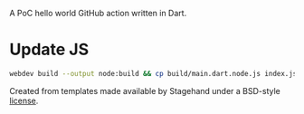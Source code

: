 A PoC hello world GitHub action written in Dart.

# Update JS
```bash
webdev build --output node:build && cp build/main.dart.node.js index.js
```

Created from templates made available by Stagehand under a BSD-style
[license](https://github.com/dart-lang/stagehand/blob/master/LICENSE).

